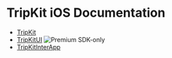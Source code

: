 # TripKit iOS Documentation

- [TripKit](../TripKit/index.html)
- [TripKitUI](../TripKitUI/index.html) <img srcset="../assets/badge-premium.png 1x,../assets/badge-premium@2x.png 2x" style="display: inline; margin-bottom: -6px" alt="Premium SDK-only" />
- [TripKitInterApp](../TripKitInterApp/index.html)